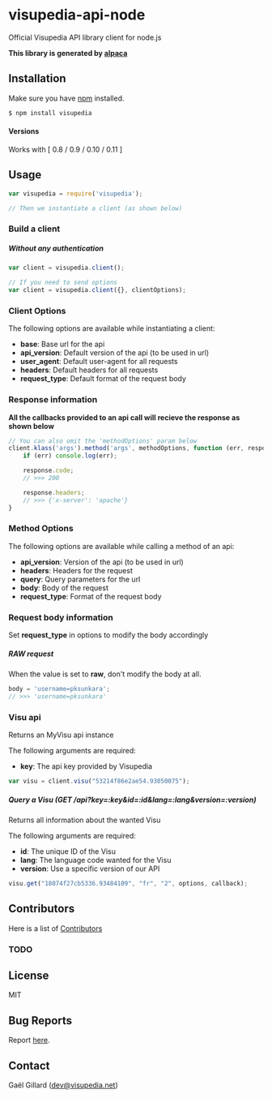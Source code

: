 # visupedia-api-node

Official Visupedia API library client for node.js

__This library is generated by [alpaca](https://github.com/pksunkara/alpaca)__

## Installation

Make sure you have [npm](https://npmjs.org) installed.

```bash
$ npm install visupedia
```

#### Versions

Works with [ 0.8 / 0.9 / 0.10 / 0.11 ]

## Usage

```js
var visupedia = require('visupedia');

// Then we instantiate a client (as shown below)
```

### Build a client

##### Without any authentication

```js
var client = visupedia.client();

// If you need to send options
var client = visupedia.client({}, clientOptions);
```

### Client Options

The following options are available while instantiating a client:

 * __base__: Base url for the api
 * __api_version__: Default version of the api (to be used in url)
 * __user_agent__: Default user-agent for all requests
 * __headers__: Default headers for all requests
 * __request_type__: Default format of the request body

### Response information

__All the callbacks provided to an api call will recieve the response as shown below__

```js
// You can also omit the 'methodOptions' param below
client.klass('args').method('args', methodOptions, function (err, response) {
    if (err) console.log(err);

    response.code;
    // >>> 200

    response.headers;
    // >>> {'x-server': 'apache'}
}
```

### Method Options

The following options are available while calling a method of an api:

 * __api_version__: Version of the api (to be used in url)
 * __headers__: Headers for the request
 * __query__: Query parameters for the url
 * __body__: Body of the request
 * __request_type__: Format of the request body

### Request body information

Set __request_type__ in options to modify the body accordingly

##### RAW request

When the value is set to __raw__, don't modify the body at all.

```js
body = 'username=pksunkara';
// >>> 'username=pksunkara'
```

### Visu api

Returns an MyVisu api instance

The following arguments are required:

 * __key__: The api key provided by Visupedia

```js
var visu = client.visu("53214f86e2ae54.93050075");
```

##### Query a Visu (GET /api?key=:key&id=:id&lang=:lang&version=:version)

Returns all information about the wanted Visu

The following arguments are required:

 * __id__: The unique ID of the Visu
 * __lang__: The language code wanted for the Visu
 * __version__: Use a specific version of our API

```js
visu.get("18074f27cb5336.93484109", "fr", "2", options, callback);
```

## Contributors
Here is a list of [Contributors](https://github.com/visupedia/visupedia-api-node/contributors)

### TODO

## License
MIT

## Bug Reports
Report [here](https://github.com/visupedia/visupedia-api-node/issues).

## Contact
Gaël Gillard (dev@visupedia.net)
